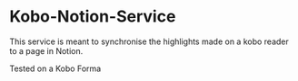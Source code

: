 # Kobo-Notion-Service
This service is meant to synchronise the highlights made on a kobo reader to a page in Notion.

Tested on a Kobo Forma
